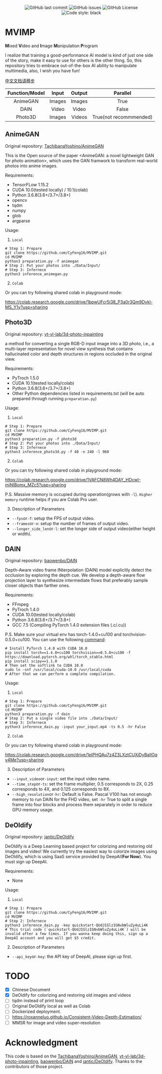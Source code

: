 <p align="center">
    <img alt="GitHub last commit" src="https://img.shields.io/github/last-commit/CyFeng16/MVIMP" />
    <img alt="GitHub issues" src="https://img.shields.io/github/issues/CyFeng16/MVIMP" />
    <img alt="GitHub License" src="https://img.shields.io/github/license/cyfeng16/MVIMP" />
    <img alt="Code style: black" src="https://img.shields.io/badge/code%20style-black-000000.svg" />
</p>

# MVIMP

**M**ixed **V**ideo and **I**mage **M**anipulation **P**rogram

I realize that training a good-performance AI model is kind of just one side of the story, make it easy to use for others is the other thing. So, this repository tries to embrace out-of-the-box AI ability to manipulate multimedia, also, I wish you have fun!

[中文文档请移步](https://cyfeng.science/2020/05/05/introduce-to-MVIMP/)

| Function/Model |  Input | Output |        Parallel        |
|:--------------:|:------:|:------:|:----------------------:|
|    AnimeGAN    | Images | Images |          True          |
|      DAIN      |  Video |  Video |          False         |
|     Photo3D    | Images | Videos | True(not recommmended) |

## AnimeGAN

Original repository: [TachibanaYoshino/AnimeGAN](https://github.com/TachibanaYoshino/AnimeGAN)

This is the Open source of the paper <AnimeGAN: a novel lightweight GAN for photo animation>, which uses the GAN framwork to transform real-world photos into anime images.

Requirements:
- TensorFLow 1.15.2
- CUDA 10.0(tested locally) / 10.1(colab)
- Python 3.6.8(3.6+/3.7+/3.8+)
- opencv
- tqdm
- numpy
- glob
- argparse

Usage:

1. `Local`

```shell
# Step 1: Prepare
git clone https://github.com/CyFeng16/MVIMP.git
cd MVIMP
python3 preparation.py -f animegan 
# Step 2: Put your photos into ./Data/Input/
# Step 3: Infernece
python3 inference_animegan.py
```

2. `Colab`

Or you can try following shared colab in playground mode:

https://colab.research.google.com/drive/1bpwUFcr5i38_P3a0r3Qm9Dvkl-MS_Y1y?usp=sharing

## Photo3D

Original repository: [vt-vl-lab/3d-photo-inpainting](https://github.com/vt-vl-lab/3d-photo-inpainting)

a method for converting a single RGB-D input image into a 3D photo, i.e., a multi-layer representation for novel view synthesis that contains hallucinated color and depth structures in regions occluded in the original view. 

Requirements:
- PyTroch 1.5.0
- CUDA 10.1(tested locally/colab)
- Python 3.6.8(3.6+/3.7+/3.8+)
- Other Python dependencies listed in requirements.txt (will be auto prepared through running `preparation.py`)

Usage:

1. `Local`

```shell
# Step 1: Prepare
git clone https://github.com/CyFeng16/MVIMP.git
cd MVIMP
python3 preparation.py -f photo3d
# Step 2: Put your photos into ./Data/Input/
# Step 3: Infernece
python3 inference_photo3d.py -f 40 -n 240 -l 960
```

2. `Colab`

Or you can try following shared colab in playground mode:

https://colab.research.google.com/drive/1VAFCN8Wh4DAY_HDcwI-miNIBomx_MZc5?usp=sharing

P.S. Massive memory is occupied during operation(grows with `-l`). `Higher memory` runtime helps if you are Colab Pro user.

3. Description of Parameters

- `--fps`or`-f`: setup the FPS of output video.
- `--frames`or`-n`: setup the number of frames of output video.
- `--longer_side_len`or`-l`: set the longer side of output video(either height or width).

## DAIN

Original repository: [baowenbo/DAIN](https://github.com/baowenbo/DAIN)

Depth-Aware video frame INterpolation (DAIN) model explicitly detect the occlusion by exploring the depth cue. We develop a depth-aware flow projection layer to synthesize intermediate flows that preferably sample closer objects than farther ones. 

Requirements:
- FFmpeg
- PyTroch 1.4.0
- CUDA 10.0(tested locally/colab)
- Python 3.6.8(3.6+/3.7+/3.8+)
- GCC 7.5 (Compiling PyTorch 1.4.0 extension files (.c/.cu))

P.S. Make sure your virtual env has torch-1.4.0+cu100 and torchvision-0.5.0+cu100.
You can use the following [command](https://github.com/baowenbo/DAIN/issues/44#issuecomment-624025613):

```shell
# Install PyTorch 1.4.0 with CUDA 10.0
pip install torch==1.4.0+cu100 torchvision==0.5.0+cu100 -f https://download.pytorch.org/whl/torch_stable.html
pip install scipy==1.1.0
# Then set the softlink to CUDA 10.0
sudo ln -snf /usr/local/cuda-10.0 /usr/local/cuda
# After that we can perform a complete compilation.
```

Usage:

1. `Local`

```shell
# Step 1: Prepare
git clone https://github.com/CyFeng16/MVIMP.git
cd MVIMP
python3 preparation.py -f dain
# Step 2: Put a single video file into ./Data/Input/
# Step 3: Infernece
python3 inference_dain.py -input your_input.mp4 -ts 0.5 -hr False
```

2. `Colab`

Or you can try following shared colab in playground mode:

https://colab.research.google.com/drive/1pIPHQAu7z4Z3LXztCUXiDyBaIlOqy4Me?usp=sharing

3. Description of Parameters

- `--input_video`or`-input`: set the input video name.
- `--time_step`or`-ts`: set the frame multiplier, 0.5 corresponds to 2X, 0.25 corresponds to 4X, and 0.125 corresponds to 8X.
- `--high_resolution`or`-hr`: Default is False. Pascal V100 has not enough memory to run DAIN for the FHD video, set `-hr` True to split a single frame into four blocks and process them separately in order to reduce GPU memory usage.

## DeOldify

Original repository: [jantic/DeOldify](https://github.com/jantic/DeOldify)

DeOldify is a Deep Learning based project for colorizing and restoring old images and video! We currently try the easiest way to colorize images using DeOldify, which is using SaaS service provided by DeepAI(**For Now**). You must sign up DeepAI.

Requirements:
- None

Usage:

1. `Local`

```shell
# Step 1: Prepare
git clone https://github.com/CyFeng16/MVIMP.git
cd MVIMP
# Step 2: Infernece
python3 inference_dain.py -key quickstart-QUdJIGlzIGNvbWluZy4uLi4K
# This trial code (`quickstart-QUdJIGlzIGNvbWluZy4uLi4K`) will be invalid after a few times. If you wanna keep doing this, sign up a DeepAI account and you will get $5 credit.
```

2. Description of Parameters

- `--api_key`or`-key`: the API key of DeepAI, please sign up first.

# TODO
- [x] Chinese Document
- [x] DeOldify for colorizing and restoring old images and videos
- [ ] tqdm instead of print loop
- [ ] Original DeOldify local as well as Colab
- [ ] Dockerized deployment.
- [ ] https://roxanneluo.github.io/Consistent-Video-Depth-Estimation/
- [ ] MMSR for image and video super-resolution

# Acknowledgment

This code is based on the [TachibanaYoshino/AnimeGAN](https://github.com/TachibanaYoshino/AnimeGAN), [vt-vl-lab/3d-photo-inpainting](https://github.com/vt-vl-lab/3d-photo-inpainting), [baowenbo/DAIN](https://github.com/baowenbo/DAIN) and [jantic/DeOldify](https://github.com/jantic/DeOldify). Thanks to the contributors of those project.